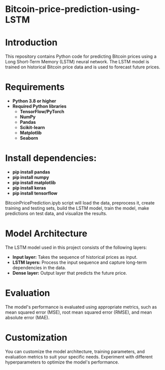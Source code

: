 # Bitcoin-price-prediction-using-LSTM

# Introduction
This repository contains Python code for predicting Bitcoin prices using a Long Short-Term Memory (LSTM) neural network. The LSTM model is trained on historical Bitcoin price data and is used to forecast future prices.

# Requirements
- **Python 3.8 or higher**
- **Required Python libraries**
  - **TensorFlow/PyTorch**
  - **NumPy**
  - **Pandas**
  - **Scikit-learn**
  - **Matplotlib**
  - **Seaborn**

# Install dependencies:
- **pip install pandas**
- **pip install numpy** 
- **pip install matplotlib** 
- **pip install keras** 
- **pip install tensorflow**

BitcoinPricePrediction.ipyb script will load the data, preprocess it, create training and testing sets, build the LSTM model, train the model, make predictions on test data, and visualize the results.

# Model Architecture

The LSTM model used in this project consists of the following layers:
- **Input layer:** Takes the sequence of historical prices as input.
- **LSTM layers:** Process the input sequence and capture long-term dependencies in the data.
- **Dense layer:** Output layer that predicts the future price.

# Evaluation
The model's performance is evaluated using appropriate metrics, such as mean squared error (MSE), root mean squared error (RMSE), and mean absolute error (MAE).

# Customization
You can customize the model architecture, training parameters, and evaluation metrics to suit your specific needs. Experiment with different hyperparameters to optimize the model's performance.

